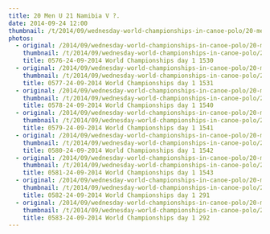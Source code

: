 ```yaml
---
title: 20 Men U 21 Namibia V ?.
date: 2014-09-24 12:00
thumbnail: /t/2014/09/wednesday-world-championships-in-canoe-polo/20-men-u-21-namibia-v/0576-24-09-2014-world-championships-day-1-1530.jpg
photos:
  - original: /2014/09/wednesday-world-championships-in-canoe-polo/20-men-u-21-namibia-v/0576-24-09-2014-world-championships-day-1-1530.jpg
    thumbnail: /t/2014/09/wednesday-world-championships-in-canoe-polo/20-men-u-21-namibia-v/0576-24-09-2014-world-championships-day-1-1530.jpg
    title: 0576-24-09-2014 World Championships day 1 1530
  - original: /2014/09/wednesday-world-championships-in-canoe-polo/20-men-u-21-namibia-v/0577-24-09-2014-world-championships-day-1-1531.jpg
    thumbnail: /t/2014/09/wednesday-world-championships-in-canoe-polo/20-men-u-21-namibia-v/0577-24-09-2014-world-championships-day-1-1531.jpg
    title: 0577-24-09-2014 World Championships day 1 1531
  - original: /2014/09/wednesday-world-championships-in-canoe-polo/20-men-u-21-namibia-v/0578-24-09-2014-world-championships-day-1-1540.jpg
    thumbnail: /t/2014/09/wednesday-world-championships-in-canoe-polo/20-men-u-21-namibia-v/0578-24-09-2014-world-championships-day-1-1540.jpg
    title: 0578-24-09-2014 World Championships day 1 1540
  - original: /2014/09/wednesday-world-championships-in-canoe-polo/20-men-u-21-namibia-v/0579-24-09-2014-world-championships-day-1-1541.jpg
    thumbnail: /t/2014/09/wednesday-world-championships-in-canoe-polo/20-men-u-21-namibia-v/0579-24-09-2014-world-championships-day-1-1541.jpg
    title: 0579-24-09-2014 World Championships day 1 1541
  - original: /2014/09/wednesday-world-championships-in-canoe-polo/20-men-u-21-namibia-v/0580-24-09-2014-world-championships-day-1-1542.jpg
    thumbnail: /t/2014/09/wednesday-world-championships-in-canoe-polo/20-men-u-21-namibia-v/0580-24-09-2014-world-championships-day-1-1542.jpg
    title: 0580-24-09-2014 World Championships day 1 1542
  - original: /2014/09/wednesday-world-championships-in-canoe-polo/20-men-u-21-namibia-v/0581-24-09-2014-world-championships-day-1-1543.jpg
    thumbnail: /t/2014/09/wednesday-world-championships-in-canoe-polo/20-men-u-21-namibia-v/0581-24-09-2014-world-championships-day-1-1543.jpg
    title: 0581-24-09-2014 World Championships day 1 1543
  - original: /2014/09/wednesday-world-championships-in-canoe-polo/20-men-u-21-namibia-v/0582-24-09-2014-world-championships-day-1-291.jpg
    thumbnail: /t/2014/09/wednesday-world-championships-in-canoe-polo/20-men-u-21-namibia-v/0582-24-09-2014-world-championships-day-1-291.jpg
    title: 0582-24-09-2014 World Championships day 1 291
  - original: /2014/09/wednesday-world-championships-in-canoe-polo/20-men-u-21-namibia-v/0583-24-09-2014-world-championships-day-1-292.jpg
    thumbnail: /t/2014/09/wednesday-world-championships-in-canoe-polo/20-men-u-21-namibia-v/0583-24-09-2014-world-championships-day-1-292.jpg
    title: 0583-24-09-2014 World Championships day 1 292
---
```

